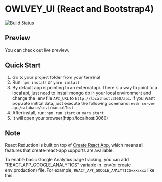 # OWLVEY_UI (React and Bootstrap4)

[![Build Status](https://travis-ci.com/owlvey/owlvey_ui.svg?branch=master)](https://travis-ci.com/owlvey/owlvey_ui)

## Preview

You can check out [live preview](https://owlvey-ui.firebaseapp.com/).

## Quick Start

1.  Go to your project folder from your terminal
2.  Run: `npm install` or `yarn install`
3.  By default app is pointing to an external api. There is a way to point to a local api, just need to install mongo db
    in your local environment and change the .env file `API_URL` to `http://localhost:3060/api`. If you want populate initital data,
    just execute the following command: `node server-api/database/test/manualTest`
4.  After install, run: `npm run start` or `yarn start`
5.  It will open your browser(http://localhost:3060)

## Note

React Reduction is built on top of [Create React App](https://github.com/facebook/create-react-app), which means all features that create-react-app supports are available.

To enable basic Google Analytics page tracking, you can add "REACT_APP_GOOGLE_ANALYTICS" variable in .env(or create env.production) file. For example, `REACT_APP_GOOGLE_ANALYTICS=xxxxxx` like this.
